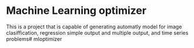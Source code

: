 # Machine Learning optimizer

This is a project that is capable of generating automatly model for image clasiffication, regression simple output and multiple output, and time series problems# mloptimizer
